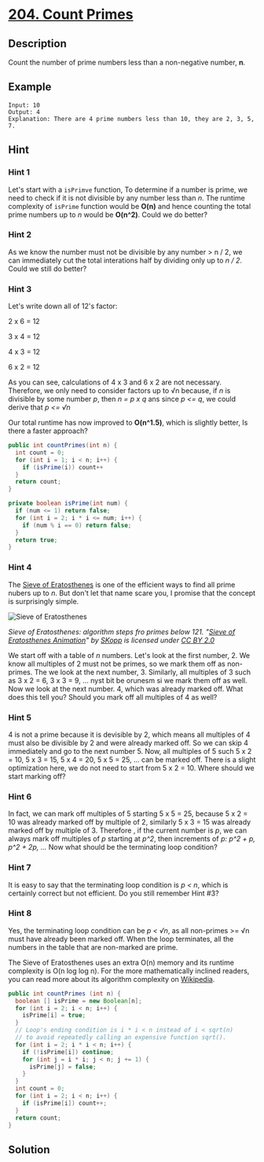 # [204. Count Primes](https://leetcode.com/problems/count-primes/)

## Description

Count the number of prime numbers less than a non-negative number, **n**.

## Example

```example
Input: 10
Output: 4
Explanation: There are 4 prime numbers less than 10, they are 2, 3, 5, 7.
```

## Hint

### Hint 1

Let's start with a `isPrimve` function, To determine if a number is prime, we need to check if it is not divisible by any number less than *n*. The runtime complexity of `isPrime` function would be **O(n)** and hence counting the total prime numbers up to *n* would be **O(n^2)**. Could we do better?

### Hint 2

As we know the number must not be divisible by any number > n / 2, we can immediately cut the total interations half by dividing only up to *n / 2*. Could we still do better?

### Hint 3

Let's write down all of 12's factor:

2 x 6 = 12

3 x 4 = 12

4 x 3 = 12

6 x 2 = 12

As you can see, calculations of 4 x 3 and 6 x 2 are not necessary. Therefore, we only need to consider factors up to √n because, if *n* is divisible by some number *p*, then *n = p x q* ans since *p <= q*, we could derive that *p <= √n*

Our total runtime has now improved to **O(n^1.5)**, which is slightly better, Is there a faster approach?

```java
public int countPrimes(int n) {
  int count = 0;
  for (int i = 1; i < n; i++) {
    if (isPrime(i)) count++
  }
  return count;
}
```

```java
private boolean isPrime(int num) {
  if (num <= 1) return false;
  for (int i = 2; i * i <= num; i++) {
    if (num % i == 0) return false;
  }
  return true;
}
```

### Hint 4

The [Sieve of Eratosthenes](http://en.wikipedia.org/wiki/Sieve_of_Eratosthenes) is one of the efficient ways to find all prime nubers up to *n*. But don't let that name scare you, I promise that the concept is surprisingly simple.

![Sieve of Eratosthenes](https://leetcode.com/static/images/solutions/Sieve_of_Eratosthenes_animation.gif)

*Sieve of Eratosthenes: algorithm steps fro primes below 121. "[Sieve of Eratosthenes Animation](https://commons.wikimedia.org/wiki/File:Sieve_of_Eratosthenes_animation.gif)" by [SKopp](http://de.wikipedia.org/wiki/Benutzer:SKopp) is licensed under [CC BY 2.0](http://creativecommons.org/licenses/by/2.0/)*

We start off with a table of *n* numbers. Let's look at the first number, 2. We know all multiples of 2 must not be primes, so we mark them off as non-primes. The we look at the next number, 3. Similarly, all multiples of 3 such as 3 x 2 = 6, 3 x 3 = 9, ... nyst bit be orunesm si we mark them off as well. Now we look at the next number. 4, which was already marked off. What does this tell you? Should you mark off all multiples of 4 as well?

### Hint 5

4 is not a prime because it is devisible by 2, which means all multiples of 4 must also be divisible by 2 and were already marked off. So we can skip 4 immediately and go to the next number 5. Now, all multiples of 5 such 5 x 2 = 10, 5 x 3 = 15, 5 x 4 = 20, 5 x 5 = 25, ... can be marked off. There is a slight optimization here, we do not need to start from 5 x 2 = 10. Where should we start marking off?

### Hint 6

In fact, we can mark off multiples of 5 starting 5 x 5 = 25, because 5 x 2 = 10 was already marked off by multiple of 2, similarly 5 x 3 = 15 was already marked off by multiple of 3. Therefore , if the current number is *p*, we can always mark off multiples of *p* starting at *p^2*, then increments of *p: p^2 + p, p^2 + 2p, ...* Now what should be the terminating loop condition?

### Hint 7

It is easy to say that the terminating loop condition is *p < n*, which is certainly correct but not efficient. Do you still remember Hint #3?

### Hint 8

Yes, the terminating loop condition can be *p < √n*, as all non-primes >= √n must have already been marked off. When the loop terminates, all the numbers in the table that are non-marked are prime.

The Sieve of Eratosthenes uses an extra O(n) memory and its runtime complexity is O(n log log n). For the more mathematically inclined readers, you can read more about its algorithm complexity on [Wikipedia](http://en.wikipedia.org/wiki/Sieve_of_Eratosthenes#Algorithm_complexity).

```java
public int countPrimes (int n) {
  boolean [] isPrime = new Boolean[n];
  for (int i = 2; i < n; i++) {
    isPrime[i] = true;
  }
  // Loop's ending condition is i * i < n instead of i < sqrt(n)
  // to avoid repeatedly calling an expensive function sqrt().
  for (int i = 2; i * i < n; i++) {
    if (!isPrime[i]) continue;
    for (int j = i * i; j < n; j += 1) {
      isPrime[j] = false;
    }
  }
  int count = 0;
  for (int i = 2; i < n; i++) {
    if (isPrime[i]) count++;
  }
  return count;
}
```

## Solution

```javascript

```
